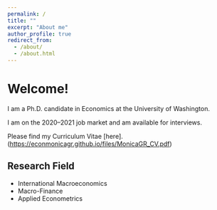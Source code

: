 ```yaml
---
permalink: /
title: ""
excerpt: "About me"
author_profile: true
redirect_from: 
  - /about/
  - /about.html
---
```


Welcome! 
======
I am a Ph.D. candidate in Economics at the University of Washington. 

I am on the 2020–2021 job market and am available for interviews.

Please find my Curriculum Vitae [here].(https://econmonicagr.github.io/files/MonicaGR_CV.pdf)

Research Field
------
* International Macroeconomics
* Macro-Finance
* Applied Econometrics
  
  
